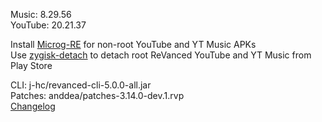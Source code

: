 Music: 8.29.56  
YouTube: 20.21.37  

Install [Microg-RE](https://github.com/WSTxda/MicroG-RE/releases/latest) for non-root YouTube and YT Music APKs  
Use [zygisk-detach](https://github.com/j-hc/zygisk-detach) to detach root ReVanced YouTube and YT Music from Play Store
  
CLI: j-hc/revanced-cli-5.0.0-all.jar  
Patches: anddea/patches-3.14.0-dev.1.rvp  
[Changelog](https://github.com/anddea/revanced-patches/releases/tag/v3.14.0-dev.1)  
